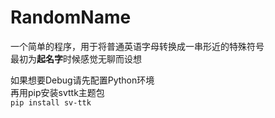 # RandomName
一个简单的程序，用于将普通英语字母转换成一串形近的特殊符号 <br />
最初为**起名字**时候感觉无聊而设想<br />

如果想要Debug请先配置Python环境<br />
再用pip安装svttk主题包<br />
`pip install sv-ttk`
